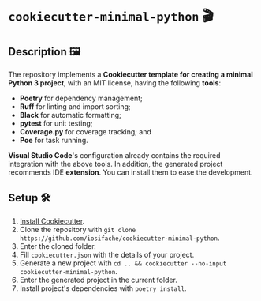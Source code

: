 # `cookiecutter-minimal-python` 🎬

## Description 🖼️

The repository implements a **Cookiecutter template for creating a minimal Python 3 project**, with an MIT license, having the following **tools**:

- **Poetry** for dependency management;
- **Ruff** for linting and import sorting;
- **Black** for automatic formatting;
- **pytest** for unit testing;
- **Coverage.py** for coverage tracking; and
- **Poe** for task running.

**Visual Studio Code**'s configuration already contains the required integration with the above tools. In addition, the generated project recommends IDE **extension**. You can install them to ease the development.

## Setup 🛠️

1. [Install Cookiecutter](https://cookiecutter.readthedocs.io/en/1.7.2/installation.html).
2. Clone the repository with `git clone https://github.com/iosifache/cookiecutter-minimal-python`.
3. Enter the cloned folder.
4. Fill `cookiecutter.json` with the details of your project.
5. Generate a new project with `cd .. && cookiecutter --no-input cookiecutter-minimal-python`.
6. Enter the generated project in the current folder.
7. Install project's dependencies with `poetry install`.
